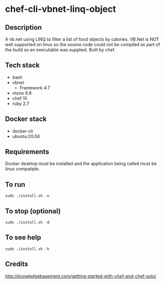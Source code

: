 # chef-cli-vbnet-linq-object

## Description
A vb.net using LINQ to filter
a list of food objects by calories.
VB.Net is NOT well supported on linux
so the source code could not be compiled
as part of the build so an executable was
supplied.
Built by chef.

## Tech stack
- bash
- vbnet
  - Framework 4.7
- mono 6.8
- chef 15
- ruby 2.7

## Docker stack
- docker-cli
- ubuntu:20.04

## Requirements
Docker desktop must be installed and the application
being called must be linux compatiple.

## To run
`sudo ./install.sh -u`

## To stop (optional)
`sudo ./install.sh -d`

## To see help
`sudo ./install.sh -h`

## Credits
http://knowledgebasement.com/getting-started-with-chef-and-chef-solo/
